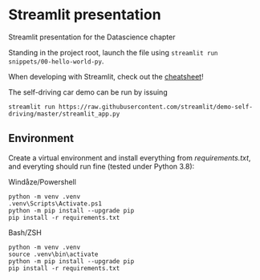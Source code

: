 # Streamlit presentation

Streamlit presentation for the Datascience chapter

Standing in the project root, launch the file using `streamlit run snippets/00-hello-world-py`.

When developing with Streamlit, check out the [cheatsheet](https://share.streamlit.io/daniellewisdl/streamlit-cheat-sheet/app.py)!

The self-driving car demo can be run by issuing
```
streamlit run https://raw.githubusercontent.com/streamlit/demo-self-driving/master/streamlit_app.py
```

## Environment

Create a virtual environment and install everything from _requirements.txt_, and everyting should run fine (tested under Python 3.8):

Windåze/Powershell
```
python -m venv .venv
.venv\Scripts\Activate.ps1
python -m pip install --upgrade pip
pip install -r requirements.txt
```

Bash/ZSH
```
python -m venv .venv
source .venv\bin\activate
python -m pip install --upgrade pip
pip install -r requirements.txt
```
